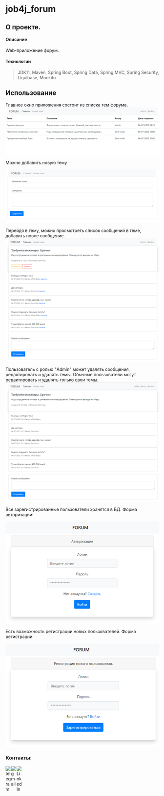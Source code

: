 # job4j_forum

## О проекте.

#### Описание
Web-приложение форум.

#### Технологии
> JDK11, Maven, Spring Boot, Spring Data, Spring MVC, Spring Security, Liquibase, Mockito


## Использование

Главное окно приложения состоит из списка тем форума.
![](images/index.PNG)

Можно добавить новую тему

![](images/newPost.PNG)

Перейдя в тему, можно просмотреть список сообщений в теме, добавить новое сообщение.
![](images/post.PNG)

Пользователь с ролью "Admin" может удалять сообщения, редактировать и удалять темы.
Обычные пользователи могут редактировать и удалять только свои темы.
![](images/notAuthor.PNG)

Все зарегистрированные пользователи хранятся в БД. Форма авторизации:

![](images/login.PNG)

Есть возможность регистрации новых пользователей. Форма регистрации:

![](images/reg.PNG)


### Контакты:
[<img align="left" alt="telegram" width="18px" src="https://cdn.jsdelivr.net/npm/simple-icons@3.3.0/icons/telegram.svg" />][telegram]
[<img align="left" alt="gmail" width="18px" src="https://cdn.jsdelivr.net/npm/simple-icons@3.3.0/icons/gmail.svg" />][gmail]
[<img align="left" alt="LinkedIn" width="18px" src="https://cdn.jsdelivr.net/npm/simple-icons@v3/icons/linkedin.svg" />][linkedin]


[telegram]: https://t.me/GrokDen
[gmail]: mailto:den.voiten@gmail.com
[linkedin]: https://www.linkedin.com/in/denis-voytenko-585488117/

